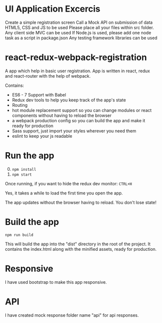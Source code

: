 # UI Application Excercis

Create a simple registration screen
Call a Mock API on submission of data
HTML5, CSS and JS to be used
Please place all your files within src folder.
Any client side MVC can be used
If Node.js is used, please add one node task as a script in package.json
Any testing framework libraries can be used


# react-redux-webpack-registration
A app which help in basic user registration. App is written in react, redux and react-router with the help of webpack.

Contains: 

* ES6 - 7 Support with Babel
* Redux dev tools to help you keep track of the app's state
* Routing
* hot module replacement support so you can change modules or react components without having to reload the browser
* a webpack production config so you can build the app and make it ready for production
* Sass support, just import your styles wherever you need them
* eslint to keep your js readable


# Run the app

0. ```npm install```
0. ```npm start```

Once running, if you want to hide the redux dev monitor: ```CTRL+H```

Yes, it takes a while to load the first time you open the app.

The app updates without the browser having to reload. You don't lose state!

# Build the app
```npm run build```

This will build the app into the "dist" directory in the root of the project. It contains the index.html along with the minified assets, ready for production.

# Responsive

I have used bootstrap to make this app responsive.

# API
I have created mock response folder name "api" for api responses.